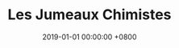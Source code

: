 ---
layout: robot
title: Les Jumeaux Chimistes
panel: false
toc: false
date: 2019-01-01 00:00:00 +0800
year: 2019
github: https://github.com/LesKaribous/Karibous-2019
youtube: https://youtu.be/Gv6lAeZBJQE
img: 2019_cdr.jpg
description: Les deux robots créés sont quasiment identiques (code, structure, électronique, etc... ). Seul les actionneurs sont spécialisés et permettent des les différencier. Ainsi, le développement a été accéléré et les bases sont utilisables directement pour les années suivantes.
specifications: 
competitions:
  - event: "Coupe de Robotique"
    rank: 25
    prize: ""
---